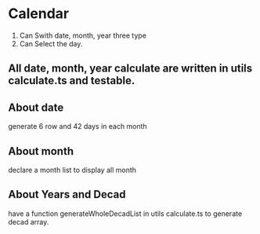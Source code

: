 # Calendar

1. Can Swith date, month, year three type
2. Can Select the day.

## All date, month, year calculate are written in utils calculate.ts and testable.

## About date

generate 6 row and 42 days in each month

## About month

declare a month list to display all month

## About Years and Decad

have a function generateWholeDecadList in utils calculate.ts to generate decad array.
